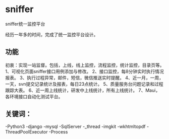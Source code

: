 # sniffer
sniffer统一监控平台

经历一年多的时间，完成了统一监控平台设计。

## 功能
初衷：实现一站监督。包括，上线，线上监控，流程监控，统计监控，目录页等。
1、可视化页面sniffer接口用例添加与修改。
2、接口监控，每8分钟实时执行情况报表。
3、执行过程异常，邮件，短信，微信推送实时提醒。
4、近一月，一周，一天，svn提交记录统计及报表，每日23点统计。
5、质量服务台问题记录和过程跟踪大表。
6、近一周上线统计，研发中上线统计，所有上线统计。
7、Maui，各环境接口自动化测试平台。

## 关键词：

-Python3 
-django 
-mysql 
-SqlServer 
-_thread 
-imgkit 
-wkhtmltopdf 
-ThreadPoolExecutor 
-Process 
